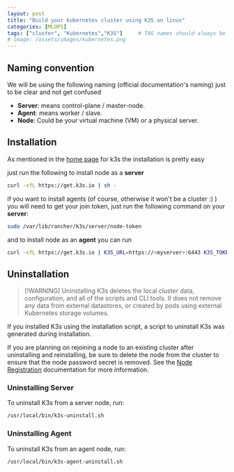 ```yaml
---
layout: post
title: "Build your kubernetes cluster using K3S on linux"
categories: [MLOPS]
tags: ["cluster", "Kubernetes","K3S"]     # TAG names should always be lowercase
# image: /assets/images/kubernetes.png
---
```



## Naming convention

We will be using the following naming (official documentation's naming) just to be clear and not get confused

- **Server**: means control-plane / master-node.
- **Agent**: means worker / slave.
- **Node**: Could be your virtual machine (VM) or a physical server.

## Installation

As mentioned in the [home page](https://k3s.io/) for k3s the installation is pretty easy

just run the following to install node as a **server**

```bash
curl -sfL https://get.k3s.io | sh -
```

if you want to install agents (of course, otherwise it won't be a cluster :) ) you will need to get your join token, just run the following command on your **server**:

```bash
sudo /var/lib/rancher/k3s/server/node-token
```

and to install node as an **agent** you can run 

```bash
curl -sfL https://get.k3s.io | K3S_URL=https://<myserver>:6443 K3S_TOKEN=<mynodetoken> sh -
```


## Uninstallation

>  [!WARNING]
>  Uninstalling K3s deletes the local cluster data, configuration, and all of the scripts and CLI tools. It does not remove any data from external datastores, or created by pods using external Kubernetes storage volumes.

If you installed K3s using the installation script, a script to uninstall K3s was generated during installation.

If you are planning on rejoining a node to an existing cluster after uninstalling and reinstalling, be sure to delete the node from the cluster to ensure that the node password secret is removed. See the [Node Registration](https://docs.k3s.io/architecture#how-agent-node-registration-works) documentation for more information.

### Uninstalling Server

To uninstall K3s from a server node, run:

```bash
/usr/local/bin/k3s-uninstall.sh
```

### Uninstalling Agent

To uninstall K3s from an agent node, run:

```bash
/usr/local/bin/k3s-agent-uninstall.sh
```
